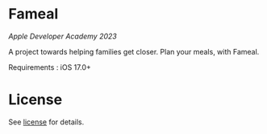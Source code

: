 # Fameal

_Apple Developer Academy 2023_

A project towards helping families get closer.
Plan your meals, with Fameal.

Requirements : iOS 17.0+

# License
See [license](https://github.com/fuminOOooo/Fameal/blob/main/LICENSE) for details.
